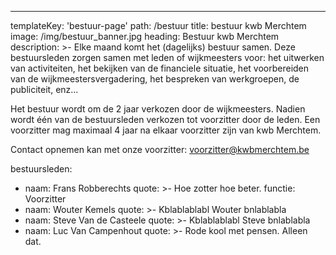 ---
templateKey: 'bestuur-page'
path: /bestuur
title: bestuur kwb Merchtem
image: /img/bestuur_banner.jpg
heading: Bestuur kwb Merchtem
description: >-
  Elke maand komt het (dagelijks) bestuur samen. Deze bestuursleden zorgen samen met leden of wijkmeesters voor: het uitwerken van activiteiten, het bekijken van de financiele situatie,  het voorbereiden van de wijkmeestersvergadering, het bespreken van werkgroepen, de publiciteit, enz...

  Het bestuur wordt om de 2 jaar verkozen door de wijkmeesters. Nadien wordt één van de bestuursleden verkozen tot voorzitter door de leden. Een voorzitter mag maximaal 4 jaar na elkaar voorzitter zijn van kwb Merchtem.

  Contact opnemen kan met onze voorzitter: voorzitter@kwbmerchtem.be 

bestuursleden:

- naam: Frans Robberechts
  quote: >-
    Hoe zotter hoe beter.
  functie: Voorzitter
- naam: Wouter Kemels
  quote: >-
    Kblablablabl Wouter bnlablabla
- naam: Steve Van de Casteele
  quote: >-
    Kblablablabl Steve bnlablabla
- naam: Luc Van Campenhout
  quote: >-
    Rode kool met pensen. Alleen dat.

